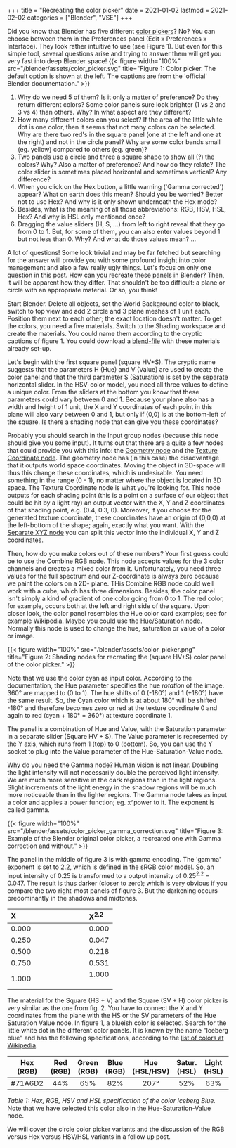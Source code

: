 +++
title = "Recreating the color picker"
date = 2021-01-02
lastmod = 2021-02-02
categories = ["Blender", "VSE"]
+++

Did you know that Blender has five different [color pickers](https://docs.blender.org/manual/en/dev/interface/controls/templates/color_picker.html)? No? You can choose between them in the Preferences panel (Edit &#x00BB; Preferences &#x00BB; Interface). They look rather intuitive to use (see Figure 1). But even for this simple tool, several questions arise and trying to answer them will get you very fast into deep Blender space!
{{< figure width="100%" src="/blender/assets/color_picker.svg" title="Figure 1: Color picker. The default option is shown at the left. The captions are from the 'official' Blender documentation." >}}

1. Why do we need 5 of them? Is it only a matter of preference? Do they return different colors? Some color panels sure look brighter (1 vs 2 and 3 vs 4) than others. Why? In what aspect are they different?
2. How many different colors can you select? If the area of the little white dot is one color, then it seems that not many colors can be selected. Why are there two red's in the square panel (one at the left and one at the right) and not in the circle panel? Why are some color bands small (eg. yellow) compared to others (eg. green)?
3. Two panels use a circle and three a square shape to show all (?) the colors? Why? Also a matter of preference? And how do they relate? The color slider is sometimes placed horizontal and sometimes vertical? Any difference?
4. When you click on the Hex button, a little warning ('Gamma corrected') appear? What on earth does this mean? Should you be worried? Better not to use Hex? And why is it only shown underneath the Hex mode?
5. Besides, what is the meaning of all those abbreviations: RGB, HSV, HSL, Hex?  And why is HSL only mentioned once?
6. Dragging the value sliders (H, S, ...) from left to right reveal that they go from 0 to 1. But, for some of them, you can also enter values beyond 1 but not less than 0. Why?  And what do those values mean? ...

A lot of questions! Some look trivial and may be far fetched but searching for the answer will provide you with some profound insight into color management and also a few really ugly things. Let's focus on only one question in this post. How can you recreate these panels in Blender? Then, it will be apparent how they differ. That shouldn't be too difficult: a plane or circle with an appropriate material. Or so, you think!

Start Blender. Delete all objects, set the World Background color to black, switch to top view and add 2 circle and 3 plane meshes of 1 unit each. Position them next to each other; the exact location doesn't matter. To get the colors, you need a five materials. Switch to the Shading workspace and create the materials. You could name them according to the cryptic captions of figure 1. You could download a [blend-file](/blender/assets/supporting/color_picker.blend) with these materials already set-up.

Let's begin with the first square panel (square HV+S). The cryptic name suggests that the parameters H (Hue) and V (Value) are used to create the color panel and that the third parameter S (Saturation) is set by the separate horizontal slider. In the HSV-color model, you need all three values to define a unique color. From the sliders at the bottom you know that these parameters could vary between 0 and 1. Because your plane also has a width and height of 1 unit, the X and Y coordinates of each point in this plane will also vary between 0 and 1, but only if (0,0) is at the bottom-left of the square. Is there a shading node that can give you these coordinates?

Probably you should search in the Input group nodes (because this node should give you some input). It turns out that there are a quite a few nodes that could provide you with this info: the [Geometry node](https://docs.blender.org/manual/en/latest/render/shader_nodes/input/geometry.html) and the [Texture Coordinate node](https://docs.blender.org/manual/en/dev/render/shader_nodes/input/texture_coordinate.html). The geometry node has (in this case) the disadvantage that it outputs world space coordinates. Moving the object in 3D-space will thus this change these coordinates, which is undesirable. You need something in the range (0 - 1), no matter where the object is located in 3D space. The Texture Coordinate node is what you're looking for. This node outputs for each shading point (this is a point on a surface of our object that could be hit by a light ray) an output vector with the X, Y and Z coordinates of that shading point, e.g. (0.4, 0.3, 0). Moreover, if you choose for the generated texture coordinate, these coordinates have an origin of (0,0,0) at the left-bottom of the shape; again, exactly what you want.  With the [Separate XYZ node](https://docs.blender.org/manual/en/latest/render/shader_nodes/converter/combine_separate.html) you can split this vector into the individual X, Y and Z coordinates.

Then, how do you make colors out of these numbers? Your first guess could be to use the Combine RGB node. This node accepts values for the 3 color channels and creates a mixed color from it. Unfortunately, you need three values for the full spectrum and our Z-coordinate is always zero because we paint the colors on a 2D- plane. THis Combine RGB node could well work with a cube, which has three dimensions. Besides, the color panel isn't simply a kind of gradient of one color going from 0 to 1. The red color, for example, occurs both at the left and right side of the square. Upon closer look, the color panel resembles the Hue color card examples; see for example [Wikipedia](https://en.wikipedia.org/wiki/Hue). Maybe you could use the [Hue/Saturation node](https://docs.blender.org/manual/en/dev/render/shader_nodes/color/hue_saturation.html). Normally this node is used to change the hue, saturation or value of a color or image.

{{< figure width="100%" src="/blender/assets/color_picker.png" title="Figure 2: Shading nodes for recreating the (square HV+S) color panel of the color picker." >}}

Note that we use the color cyan as input color. According to the documentation, the Hue parameter specifies the hue _rotation_ of the image. 360° are mapped to (0 to 1). The hue shifts of 0 (-180°) and 1 (+180°) have the same result. So, the Cyan color which is at about 180° will be shifted -180° and therefore becomes zero or red at the texture coordinate 0 and again to red (cyan + 180° = 360°) at texture coordinate 1.

The panel is a combination of Hue and Value, with the Saturation parameter in a separate slider (Square HV + S). The Value parameter is represented by the Y axis, which runs from 1 (top) to 0 (bottom). So, you can use the Y socket to plug into the Value parameter of the Hue-Saturation-Value node.

Why do you need the Gamma node? Human vision is not linear. Doubling the light intensity will not necessarily double the perceived light intensity. We are much more sensitive in the dark regions than in the light regions. Slight increments of the light energy in the shadow regions will be much more noticeable than in the lighter regions. The Gamma node takes as input a color and applies a power function; eg. x^power to it. The exponent is called gamma.

{{< figure width="100%" src="/blender/assets/color_picker_gamma_correction.svg" title="Figure 3: Example of the Blender original color picker, a recreated one with Gamma correction and without." >}}

The panel in the middle of figure 3 is with gamma encoding. The 'gamma' exponent is set to 2.2, which is defined in the sRGB color model. So, an input intensity of 0.25 is transformed to a output intensity of 0.25<sup>2.2</sup> = 0.047. The result is thus darker (closer to zero); which is very obvious if you compare the two right-most panels of figure 3. But the darkening occurs predominantly in the shadows and midtones.

| X<img width="150">     | X<sup>2.2</sup> |
|:-------|:-------|
| 0.000 | 0.000 |
| 0.250 | 0.047 |
| 0.500 | 0.218 |
| 0.750 | 0.531 |
| 1.000 | 1.000 </br></br>|

The material for the Square (HS + V) and the Square (SV + H) color picker is very similar as the one from fig. 2. You have to connect the X and Y coordinates from the plane with the HS or the SV parameters of the Hue Saturation Value node. In figure 1, a blueish color is selected. Search for the little white dot in the different color panels. It is known by the name "Iceberg blue" and has the following specifications, according to the [list of colors at Wikipedia](https://en.wikipedia.org/wiki/Lists_of_colors).

| Hex<br> (RGB)  | Red<br> (RGB)  | Green<br> (RGB)  | Blue<br> (RGB)  | Hue<br> (HSL/HSV)  | Satur.<br> (HSL)  | Light<br> (HSL)  | Satur.<br> (HSV)  | Value<br> (HSV) |
|:--------------:|:--------------:|:----------------:|:---------------:|:------------------:|:-----------------:|:----------------:|:-----------------:|:---------------:|
|    #71A6D2     |      44%       |       65%        |       82%       |        207°        |        52%        |       63%        |        46%        |       82%       |

_Table 1: Hex, RGB, HSV and HSL specification of the color Iceberg Blue._
Note that we have selected this color also in the Hue-Saturation-Value node.

We will cover the circle color picker variants and the discussion of the RGB versus Hex versus HSV/HSL variants in a follow up post.
